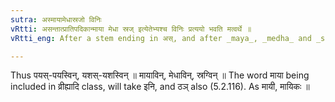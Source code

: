 ```yaml
---
sutra: अस्मायामेधास्रजो विनिः
vRtti: असन्तात्प्रातिपदिकान्माया मेधा स्रज् इत्येतेभ्यश्च विनिः प्रत्ययो भवति मत्वर्थे ॥
vRtti_eng: After a stem ending in अस्, and after _maya_, _medha_ and _sraj_, comes the affix _vini_ (विन्) in the sense of _matup_.

---
```

Thus पयस्-पयस्विन्, यशस्-यशस्विन् ॥ मायाविन्, मेधाविन्, स्रग्विन् ॥ The word माया being included in व्रीह्यादि class, will take इनि, and ठञ् also (5.2.116). As मायी, मायिकः ॥ 